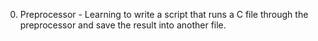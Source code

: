 0. Preprocessor - Learning to write a script that runs a C file through the preprocessor and save the result into another file.
